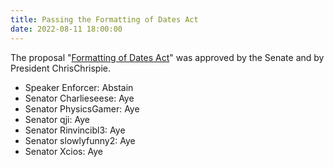 ```yaml
---
title: Passing the Formatting of Dates Act
date: 2022-08-11 18:00:00
---
```


The proposal "[Formatting of Dates Act](https://docs.google.com/document/d/1deh_sb5kH6sY0j7pK2hpgB_OA5P9eKtb/mobilebasic)" was approved by the Senate and by President ChrisChrispie.
<!--more-->

- Speaker Enforcer: Abstain
- Senator Charlieseese: Aye
- Senator PhysicsGamer: Aye
- Senator qji: Aye
- Senator Rinvincibl3: Aye
- Senator slowlyfunny2: Aye
- Senator Xcios: Aye
